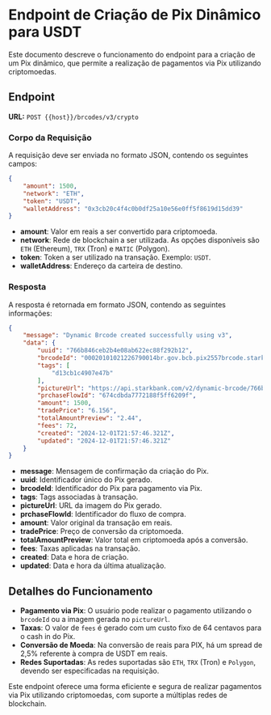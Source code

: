 # Endpoint de Criação de Pix Dinâmico para USDT

Este documento descreve o funcionamento do endpoint para a criação de um Pix dinâmico, que permite a realização de pagamentos via Pix utilizando criptomoedas.

## Endpoint

**URL:** `POST {{host}}/brcodes/v3/crypto`

### Corpo da Requisição

A requisição deve ser enviada no formato JSON, contendo os seguintes campos:

```json
{
    "amount": 1500,
    "network": "ETH",
    "token": "USDT",
    "walletAddress": "0x3cb20c4f4c0b0df25a10e56e0ff5f8619d15dd39"
}
```

- **amount**: Valor em reais a ser convertido para criptomoeda.
- **network**: Rede de blockchain a ser utilizada. As opções disponíveis são `ETH` (Ethereum), `TRX` (Tron) e `MATIC` (Polygon).
- **token**: Token a ser utilizado na transação. Exemplo: `USDT`.
- **walletAddress**: Endereço da carteira de destino.

### Resposta

A resposta é retornada em formato JSON, contendo as seguintes informações:

```json
{
    "message": "Dynamic Brcode created successfully using v3",
    "data": {
        "uuid": "766b846ceb2b4e08ab622ec88f292b12",
        "brcodeId": "00020101021226790014br.gov.bcb.pix2557brcode.starkinfra.com/v2/766b846ceb2b4e08ab622ec88f292b125204000053039865802BR5925Bsb Instituicao de Pagame6008Contagem62070503***63048F04",
        "tags": [
            "d13cb1c4907e47b"
        ],
        "pictureUrl": "https://api.starkbank.com/v2/dynamic-brcode/766b846ceb2b4e08ab622ec88f292b12.png",
        "prchaseFlowId": "674cdbda7772188f5ff6209f",
        "amount": 1500,
        "tradePrice": "6.156",
        "totalAmountPreview": "2.44",
        "fees": 72,
        "created": "2024-12-01T21:57:46.321Z",
        "updated": "2024-12-01T21:57:46.321Z"
    }
}
```

- **message**: Mensagem de confirmação da criação do Pix.
- **uuid**: Identificador único do Pix gerado.
- **brcodeId**: Identificador do Pix para pagamento via Pix.
- **tags**: Tags associadas à transação.
- **pictureUrl**: URL da imagem do Pix gerado.
- **prchaseFlowId**: Identificador do fluxo de compra.
- **amount**: Valor original da transação em reais.
- **tradePrice**: Preço de conversão da criptomoeda.
- **totalAmountPreview**: Valor total em criptomoeda após a conversão.
- **fees**: Taxas aplicadas na transação.
- **created**: Data e hora de criação.
- **updated**: Data e hora da última atualização.

## Detalhes do Funcionamento

- **Pagamento via Pix**: O usuário pode realizar o pagamento utilizando o `brcodeId` ou a imagem gerada no `pictureUrl`.
- **Taxas**: O valor de `fees` é gerado com um custo fixo de 64 centavos para o cash in do Pix.
- **Conversão de Moeda**: Na conversão de reais para PIX, há um spread de 2,5% referente à compra de USDT em reais.
- **Redes Suportadas**: As redes suportadas são `ETH`, `TRX` (Tron) e `Polygon`, devendo ser especificadas na requisição.

Este endpoint oferece uma forma eficiente e segura de realizar pagamentos via Pix utilizando criptomoedas, com suporte a múltiplas redes de blockchain.
```

